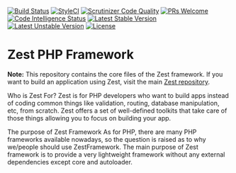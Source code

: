 [![Build Status](https://travis-ci.org/zestframework/Zest_Framework.svg?branch=master)](https://travis-ci.org/zestframework/Zest_Framework)
[![StyleCI](https://github.styleci.io/repos/135673638/shield?branch=master)](https://github.styleci.io/repos/135673638)
[![Scrutinizer Code Quality](https://scrutinizer-ci.com/g/zestframework/Zest_Framework/badges/quality-score.png?b=master)](https://scrutinizer-ci.com/g/zestframework/Zest_Framework/?branch=master)
[![PRs Welcome](https://img.shields.io/badge/PRs-Welcome-brightgreen.svg)](https://zestframework.xyz/contribute/index)
[![Code Intelligence Status](https://scrutinizer-ci.com/g/zestframework/Zest_Framework/badges/code-intelligence.svg?b=master)](https://scrutinizer-ci.com/code-intelligence)
[![Latest Stable Version](https://poser.pugx.org/softhub99/zest_framework/v/stable)](https://packagist.org/packages/softhub99/zest_framework)
[![Latest Unstable Version](https://poser.pugx.org/softhub99/zest_framework/v/unstable)](https://packagist.org/packages/softhub99/zest_framework)
[![License](https://poser.pugx.org/softhub99/zest_framework/license)](https://packagist.org/packages/softhub99/zest_framework)



# Zest PHP Framework

**Note:** This repository contains the core files of the Zest framework. If you want to build an application using Zest,
visit the main [Zest repository](https://github.com/Softhub99/Zest).

Who is Zest For?
Zest is for PHP developers who want to build apps instead of coding common things like validation, routing, database manipulation, etc, from scratch. Zest offers a set of well-defined toolkits that take care of those things allowing you to focus on building your app.

The purpose of Zest Framework
As for PHP, there are many PHP frameworks available nowadays, so the question is raised as to why we/people should use ZestFramework. The main purpose of Zest framework is to provide a very lightweight framework without any external dependencies except core and autoloader.
